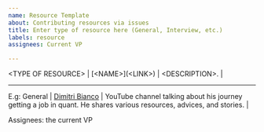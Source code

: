 ```yaml
---
name: Resource Template
about: Contributing resources via issues
title: Enter type of resource here (General, Interview, etc.)
labels: resource
assignees: Current VP

---
```


\<TYPE OF RESOURCE>
| \[\<NAME>](\<LINK>) | \<DESCRIPTION>. |

-----------------
E.g: 
General
| [Dimitri Bianco](https://www.youtube.com/@DimitriBianco)  |  YouTube channel talking about his journey getting a job in quant. He shares various resources, advices, and stories. |

Assignees: the current VP


